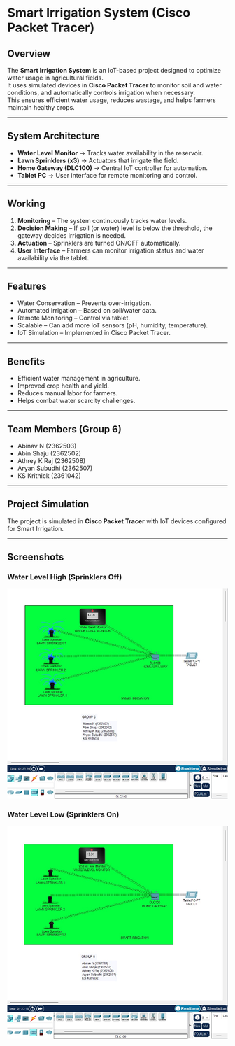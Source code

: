 # Smart Irrigation System (Cisco Packet Tracer)

## Overview
The **Smart Irrigation System** is an IoT-based project designed to optimize water usage in agricultural fields.  
It uses simulated devices in **Cisco Packet Tracer** to monitor soil and water conditions, and automatically controls irrigation when necessary.  
This ensures efficient water usage, reduces wastage, and helps farmers maintain healthy crops.

---

## System Architecture
- **Water Level Monitor** → Tracks water availability in the reservoir.  
- **Lawn Sprinklers (x3)** → Actuators that irrigate the field.  
- **Home Gateway (DLC100)** → Central IoT controller for automation.  
- **Tablet PC** → User interface for remote monitoring and control.  

---

## Working
1. **Monitoring** – The system continuously tracks water levels.  
2. **Decision Making** – If soil (or water) level is below the threshold, the gateway decides irrigation is needed.  
3. **Actuation** – Sprinklers are turned ON/OFF automatically.  
4. **User Interface** – Farmers can monitor irrigation status and water availability via the tablet.  

---

## Features
- Water Conservation – Prevents over-irrigation.  
- Automated Irrigation – Based on soil/water data.  
- Remote Monitoring – Control via tablet.  
- Scalable – Can add more IoT sensors (pH, humidity, temperature).  
- IoT Simulation – Implemented in Cisco Packet Tracer.  

---

## Benefits
- Efficient water management in agriculture.  
- Improved crop health and yield.  
- Reduces manual labor for farmers.  
- Helps combat water scarcity challenges.  

---

## Team Members (Group 6)
- Abinav N (2362503)  
- Abin Shaju (2362502)  
- Athrey K Raj (2362508)  
- Aryan Subudhi (2362507)  
- KS Krithick (2361042)

---

## Project Simulation
The project is simulated in **Cisco Packet Tracer** with IoT devices configured for Smart Irrigation.  

---

## Screenshots

### Water Level High (Sprinklers Off)
![Water Level High](images/smart_irrigation_high.jpeg)

### Water Level Low (Sprinklers On)
![Water Level Low](images/smart_irrigation_low.jpeg)
